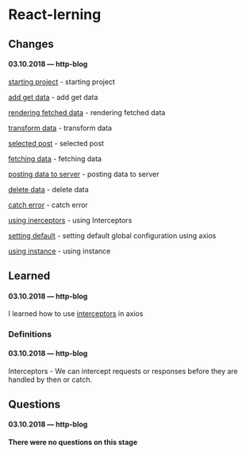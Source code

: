 # React-lerning

## Changes

#### 03.10.2018 — http-blog
[starting project](https://github.com/Mikele11/React-lerning/commit/6fdbae86da10e9456119b423bb6fb8819db5bbfd) - starting project

[add get data](https://github.com/Mikele11/React-lerning/commit/b04855dbd04f3bc73c0c87bdbd99400c5e9225fc) - add get data

[rendering fetched data](https://github.com/Mikele11/React-lerning/commit/933a6be82bafac80a6aacc430787cc2b0cddb6aa) - rendering fetched data

[transform data](https://github.com/Mikele11/React-lerning/commit/a74f1920a43f19f01db7c94726fe611e212c346e) - transform data

[selected post](https://github.com/Mikele11/React-lerning/commit/c9f3e191a0fb2b02a310a6785595f9abb33aa1c6) - selected post

[fetching data](https://github.com/Mikele11/React-lerning/commit/805f3b08be0113c4552735bb55cc75d60de6b026) - fetching data

[posting data to server](https://github.com/Mikele11/React-lerning/commit/6c2f27a867c64665a7e81f7b2c6e00f2eefbd5b6) - posting data to server

[delete data](https://github.com/Mikele11/React-lerning/commit/dfc1105e0664cb3fa1540ab45c40a0bd7b9da36e) - delete data

[catch error](https://github.com/Mikele11/React-lerning/commit/20b93399aa65948492c6e5319382bbb7fd4883dc) - catch error

[using inerceptors](https://github.com/Mikele11/React-lerning/commit/006cb92b591bafe0fdf367351ac799bd580ffc26) - using Interceptors

[setting default](https://github.com/Mikele11/React-lerning/commit/bd3c182f075ad265e91133ffdeeacdee035bdcd0) - setting default global configuration using axios

[using instance](https://github.com/Mikele11/React-lerning/commit/76b3d7fc77d6c5198d2f301a22196a92da273b1b) - using instance

## Learned

#### 03.10.2018 — http-blog

I learned how to use [interceptors](#interceptors) in axios


### Definitions

#### 03.10.2018 — http-blog

<a name="interceptors"></a>Interceptors - We can intercept requests or responses before they are handled by then or catch.

## Questions

#### 03.10.2018 — http-blog

**There were no questions on this stage**